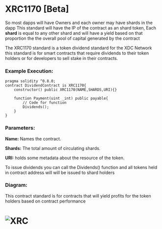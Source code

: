 # **XRC1170** [Beta]

So most dapps will have Owners and each owner may have shards in the dapp This standard will have the IP of the contract as an shard token, Each **shard** is equal to any other shard and will have a yield based on that proportion the the overall pool of capital generated by the contract

The XRC1170 standard is a token dividend standard for the XDC Network this standard is for smart contracts that require dividends to their token holders or for developers to sell stake in their contracts.

### **Example Execution:**

```solidity
pragma solidity ^0.8.0;
contract DividendContract is XRC1170{
	constructor() public XRC1170(NAME,SHARDS,URI){}
	
	function Payment(uint _int) public payable{
		// Code for function
		Dividends();	
	}
}
```

### **Parameters:**

**Name:** Names the contract.

**Shards:** The total amount of circulating shards.

**URI:** holds some metadata about the resource of the token. 

To issue dividends you can call the Dividends() function and all tokens held in contract address  will will be issued to shard holders

### **Diagram:**

This contract standard is for contracts that will yield profits for the token holders based on contract performance

# ![XRC](https://user-images.githubusercontent.com/16103963/141028633-bd7a483c-e422-4b9a-b3ec-df7c9c8026ae.png)
